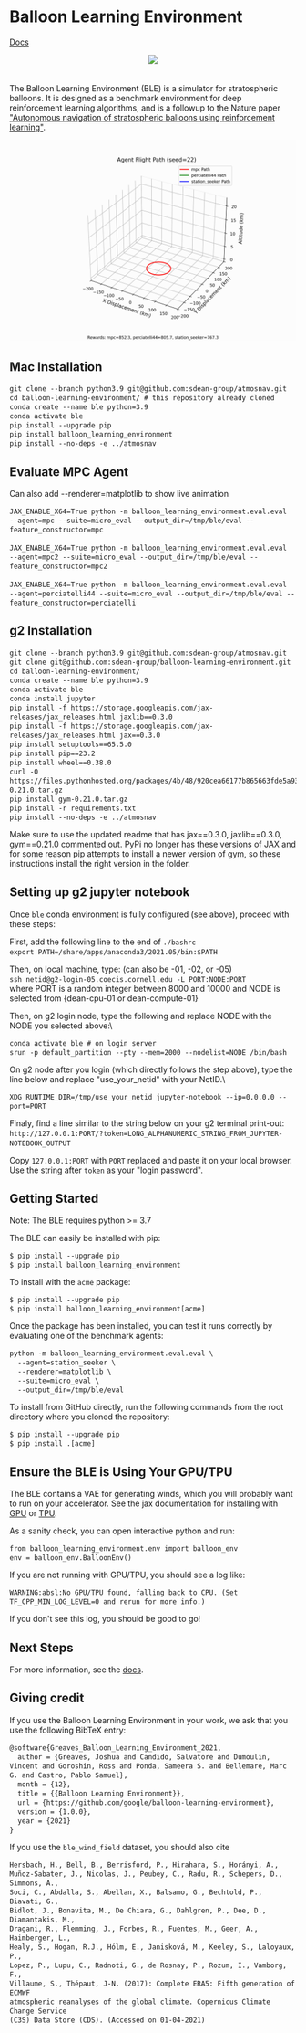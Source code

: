 # Balloon Learning Environment
[Docs][docs]

<div align="center">
  <img src="https://github.com/google/balloon-learning-environment/blob/master/docs/imgs/ble_logo_small.png?raw=True"
       height="200px">
  <br><br>
</div>

The Balloon Learning Environment (BLE) is a simulator for stratospheric
balloons. It is designed as a benchmark environment for deep reinforcement
learning algorithms, and is a followup to the Nature paper
["Autonomous navigation of stratospheric balloons using reinforcement learning"](https://www.nature.com/articles/s41586-020-2939-8).


![flight path gif](compressed_spedup_flight_path.gif)


## Mac Installation

```
git clone --branch python3.9 git@github.com:sdean-group/atmosnav.git
cd balloon-learning-environment/ # this repository already cloned
conda create --name ble python=3.9
conda activate ble
pip install --upgrade pip
pip install balloon_learning_environment
pip install --no-deps -e ../atmosnav
```

## Evaluate MPC Agent

Can also add --renderer=matplotlib to show live animation

```
JAX_ENABLE_X64=True python -m balloon_learning_environment.eval.eval   --agent=mpc --suite=micro_eval --output_dir=/tmp/ble/eval --feature_constructor=mpc

JAX_ENABLE_X64=True python -m balloon_learning_environment.eval.eval   --agent=mpc2 --suite=micro_eval --output_dir=/tmp/ble/eval --feature_constructor=mpc2

JAX_ENABLE_X64=True python -m balloon_learning_environment.eval.eval   --agent=perciatelli44 --suite=micro_eval --output_dir=/tmp/ble/eval --feature_constructor=perciatelli
```

## g2 Installation

```
git clone --branch python3.9 git@github.com:sdean-group/atmosnav.git
git clone git@github.com:sdean-group/balloon-learning-environment.git
cd balloon-learning-environment/
conda create --name ble python=3.9
conda activate ble
conda install jupyter
pip install -f https://storage.googleapis.com/jax-releases/jax_releases.html jaxlib==0.3.0
pip install -f https://storage.googleapis.com/jax-releases/jax_releases.html jax==0.3.0
pip install setuptools==65.5.0
pip install pip==23.2
pip install wheel==0.38.0
curl -O https://files.pythonhosted.org/packages/4b/48/920cea66177b865663fde5a9390a59de0ef3b642ad98106ac1d8717d7005/gym-0.21.0.tar.gz 
pip install gym-0.21.0.tar.gz
pip install -r requirements.txt
pip install --no-deps -e ../atmosnav
```


Make sure to use the updated readme that has jax==0.3.0, jaxlib==0.3.0, gym==0.21.0 commented out. PyPi no longer has these versions of JAX and for some reason pip attempts to install a newer version of gym, so these instructions install the right version in the folder.

## Setting up g2 jupyter notebook
Once `ble` conda environment is fully configured (see above), proceed with these steps: 

First, add the following line to the end of `./bashrc`\
`export PATH=/share/apps/anaconda3/2021.05/bin:$PATH`

Then, on local machine, type: (can also be -01, -02, or -05)\
`ssh netid@g2-login-05.coecis.cornell.edu -L PORT:NODE:PORT`\
where PORT is a random integer between 8000 and 10000 and NODE is selected from {dean-cpu-01 or dean-compute-01}

Then, on g2 login node, type the following and replace NODE with the NODE you selected above:\
```
conda activate ble # on login server
srun -p default_partition --pty --mem=2000 --nodelist=NODE /bin/bash
```

On g2 node after you login (which directly follows the step above), type the line below and replace "use_your_netid" with your NetID.\
```
XDG_RUNTIME_DIR=/tmp/use_your_netid jupyter-notebook --ip=0.0.0.0 --port=PORT
```

Finaly, find a line similar to the string below on your g2 terminal print-out:\
`http://127.0.0.1:PORT/?token=LONG_ALPHANUMERIC_STRING_FROM_JUPYTER-NOTEBOOK_OUTPUT`

Copy `127.0.0.1:PORT` with `PORT` replaced and paste it on your local browser. Use the string after `token` as your "login password".


## Getting Started

Note: The BLE requires python >= 3.7

The BLE can easily be installed with pip:

```
$ pip install --upgrade pip
$ pip install balloon_learning_environment
```

To install with the `acme` package:

```
$ pip install --upgrade pip
$ pip install balloon_learning_environment[acme]
```

Once the package has been installed, you can test it runs correctly by
evaluating one of the benchmark agents:

```
python -m balloon_learning_environment.eval.eval \
  --agent=station_seeker \
  --renderer=matplotlib \
  --suite=micro_eval \
  --output_dir=/tmp/ble/eval
```

To install from GitHub directly, run the following commands from the root
directory where you cloned the repository:

```
$ pip install --upgrade pip
$ pip install .[acme]
```


## Ensure the BLE is Using Your GPU/TPU

The BLE contains a VAE for generating winds, which you will probably want
to run on your accelerator. See the jax documentation for installing with
[GPU](https://github.com/google/jax#pip-installation-gpu-cuda) or
[TPU](https://github.com/google/jax#pip-installation-google-cloud-tpu).

As a sanity check, you can open interactive python and run:

```
from balloon_learning_environment.env import balloon_env
env = balloon_env.BalloonEnv()
```

If you are not running with GPU/TPU, you should see a log like:

```
WARNING:absl:No GPU/TPU found, falling back to CPU. (Set TF_CPP_MIN_LOG_LEVEL=0 and rerun for more info.)
```

If you don't see this log, you should be good to go!

## Next Steps

For more information, see the [docs][docs].

## Giving credit

If you use the Balloon Learning Environment in your work, we ask that you use
the following BibTeX entry:

```
@software{Greaves_Balloon_Learning_Environment_2021,
  author = {Greaves, Joshua and Candido, Salvatore and Dumoulin, Vincent and Goroshin, Ross and Ponda, Sameera S. and Bellemare, Marc G. and Castro, Pablo Samuel},
  month = {12},
  title = {{Balloon Learning Environment}},
  url = {https://github.com/google/balloon-learning-environment},
  version = {1.0.0},
  year = {2021}
}
```

If you use the `ble_wind_field` dataset, you should also cite

```
Hersbach, H., Bell, B., Berrisford, P., Hirahara, S., Horányi, A.,
Muñoz‐Sabater, J., Nicolas, J., Peubey, C., Radu, R., Schepers, D., Simmons, A.,
Soci, C., Abdalla, S., Abellan, X., Balsamo, G., Bechtold, P., Biavati, G.,
Bidlot, J., Bonavita, M., De Chiara, G., Dahlgren, P., Dee, D., Diamantakis, M.,
Dragani, R., Flemming, J., Forbes, R., Fuentes, M., Geer, A., Haimberger, L.,
Healy, S., Hogan, R.J., Hólm, E., Janisková, M., Keeley, S., Laloyaux, P.,
Lopez, P., Lupu, C., Radnoti, G., de Rosnay, P., Rozum, I., Vamborg, F.,
Villaume, S., Thépaut, J-N. (2017): Complete ERA5: Fifth generation of ECMWF
atmospheric reanalyses of the global climate. Copernicus Climate Change Service
(C3S) Data Store (CDS). (Accessed on 01-04-2021)
```


[docs]: https://balloon-learning-environment.readthedocs.io/en/latest/

